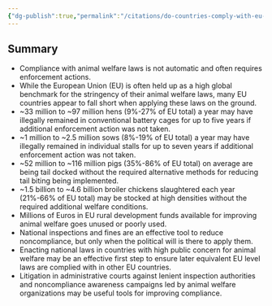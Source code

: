 ```yaml
---
{"dg-publish":true,"permalink":"/citations/do-countries-comply-with-eu-animal-welfare-laws-rethink-priorities/","tags":["EU"],"created":"2025-10-23T17:42:46.690+01:00","updated":"2025-10-23T18:12:10.259+01:00"}
---
```


## Summary
*   Compliance with animal welfare laws is not automatic and often requires enforcement actions.
*   While the European Union (EU) is often held up as a high global benchmark for the stringency of their animal welfare laws, many EU countries appear to fall short when applying these laws on the ground.
*   ~33 million to ~97 million hens (9%-27% of EU total) a year may have illegally remained in conventional battery cages for up to five years if additional enforcement action was not taken.
*   ~1 million to ~2.5 million sows (8%-19% of EU total) a year may have illegally remained in individual stalls for up to seven years if additional enforcement action was not taken.
*   ~52 million to ~116 million pigs (35%-86% of EU total) on average are being tail docked without the required alternative methods for reducing tail biting being implemented.
*   ~1.5 billion to ~4.6 billion broiler chickens slaughtered each year (21%-66% of EU total) may be stocked at high densities without the required additional welfare conditions.
*   Millions of Euros in EU rural development funds available for improving animal welfare goes unused or poorly used.
*   National inspections and fines are an effective tool to reduce noncompliance, but only when the political will is there to apply them.
*   Enacting national laws in countries with high public concern for animal welfare may be an effective first step to ensure later equivalent EU level laws are complied with in other EU countries.
*   Litigation in administrative courts against lenient inspection authorities and noncompliance awareness campaigns led by animal welfare organizations may be useful tools for improving compliance.